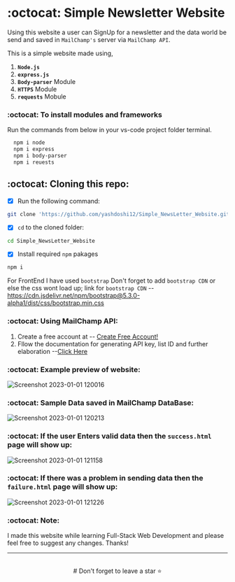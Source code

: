 # :octocat: Simple Newsletter Website

Using this website a user can SignUp for a newsletter and the data world be send and saved in `MailChamp's` server via `MailChamp API`.

This is a simple website made using,

1. <b>`Node.js`</b> 
2. <b>`express.js`</b>
3. <b>`Body-parser`</b> Module
4. <b>`HTTPS`</b> Module
5. <b>`requests`</b> Mobule


### :octocat: To install modules and frameworks


Run the commands from below in your vs-code project folder terminal.
```bash
  npm i node
  npm i express
  npm i body-parser
  npm i reuests
```

## :octocat: Cloning this repo:
- [x] Run the following command:
```bash 
git clone 'https://github.com/yashdoshi12/Simple_NewsLetter_Website.git' 
```
- [x] `cd` to the cloned folder:
```bash 
cd Simple_NewsLetter_Website
```
- [x] Install required `npm` pakages
```bash 
npm i
```

For FrontEnd I have used `bootstrap` Don't forget to add `bootstrap CDN` or else the css wont load up;
link for `bootstrap CDN` -- https://cdn.jsdelivr.net/npm/bootstrap@5.3.0-alpha1/dist/css/bootstrap.min.css

### :octocat: Using MailChamp API:

1. Create a free account at -- [Create Free Account!](https://login.mailchimp.com/signup/?plan=free_monthly_plan_v0)
2. Fllow the documentation for generating API key, list ID and further elaboration --[Click Here](https://mailchimp.com/developer/marketing/api/root/)

### :octocat: Example preview of website:
![Screenshot 2023-01-01 120016](https://user-images.githubusercontent.com/39629707/210162855-dc512b04-65f6-4a79-a3be-68e0d55c2d0d.jpg)

### :octocat: Sample Data saved in MailChamp DataBase:
![Screenshot 2023-01-01 120213](https://user-images.githubusercontent.com/39629707/210162874-4a3af8f9-c2ec-4edd-ba8a-e4b399a8c7d7.jpg)

### :octocat: If the user Enters valid data then the `success.html` page will show up:
![Screenshot 2023-01-01 121158](https://user-images.githubusercontent.com/39629707/210162988-0a1615ad-8b14-4fdf-b999-f3dbd96a8458.jpg)

### :octocat: If there was a problem in sending data then the `failure.html` page will show up:
![Screenshot 2023-01-01 121226](https://user-images.githubusercontent.com/39629707/210163008-f7a9339f-7145-475b-85c4-c56b63184b20.jpg)

### :octocat: Note:
I made this website while learning Full-Stack Web Development and please feel free to suggest any changes. Thanks!

<hr />
<br />

<div align="center"> # Don't forget to leave a star ⭐️</div>
